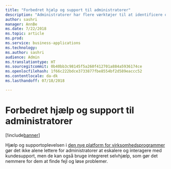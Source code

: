 ```yaml
---
title: "Forbedret hjælp og support til administratorer"
description: "Administratorer har flere værktøjer til at identificere og løse problemer for organisationen"
author: sashri
manager: AnnBe
ms.date: 7/22/2018
ms.topic: article
ms.prod: 
ms.service: business-applications
ms.technology: 
ms.author: sashri
audience: Admin
ms.translationtype: HT
ms.sourcegitcommit: 0b40bb3c98145f5a260f412701a884a5936174ce
ms.openlocfilehash: 1f66c222bdce3733877fbe8554bf2d589eaccc52
ms.contentlocale: da-dk
ms.lasthandoff: 07/18/2018

---
```

# <a name="enhanced-help--support-for-admins"></a>Forbedret hjælp og support til administratorer


[!include[banner](../../includes/banner.md)]

Hjælp og supportoplevelsen i [den nye platform for virksomhedsprogrammer](https://go.microsoft.com/fwlink/?linkid=875536) gør det ikke alene lettere for administratorer at eskalere og interagere med kundesupport, men de kan også bruge integreret selvhjælp, som gør det nemmere for dem at finde fejl og løse problemer.

